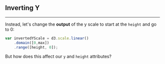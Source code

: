 ## Inverting Y

***

Instead, let's change the __output__ of the y scale to start at the `height` and go to 0:

```javascript
var invertedYScale = d3.scale.linear()
    .domain([0,max])
    .range([height, 0]);
```

But how does this affect our `y` and `height` attributes?

